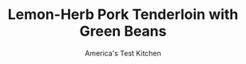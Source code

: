---
layout: ../../layouts/MarkdownPostLayout.astro
title: Lemon-Herb Pork Tenderloin with Green Beans
author: America's Test Kitchen
pubDate: 2023-03-15
description: "Simple but potent seasonings—thyme and lemon—elevate this weeknight supper to new heights."
image_url: https://res.cloudinary.com/hksqkdlah/image/upload/ar_1:1,c_fill,dpr_2.0,f_auto,fl_lossy.progressive.strip_profile,g_faces:auto,q_auto:low,w_344/41133-sfs-lemonherbporktenderloinsgreenbeans-26
tags: ["Main Courses","Pork","Weeknight"]
calories: 2018
protein: 50
carbohydrates: 16
fats: 
fiber: 6
ingredients: ["2 (1-pound), pork tenderloins, trimmed","1 1/2 tablespoons, chopped fresh thyme","5 teaspoons, grated lemon zest (2 lemons)",", Salt and pepper","1 1/2 pounds, green beans, trimmed","1/4 cup, extra-virgin olive oil","1/2 cup, sliced almonds, toasted","2 , garlic cloves, minced"]
serves: 4
time: "30 minutes"
instructions: ["Adjust oven rack to middle position and heat oven to 450 degrees. Pat pork dry with paper towels and sprinkle with thyme, 1 tablespoon lemon zest, 3/4 teaspoon salt, and 1/2 teaspoon pepper. Toss green beans, 1 tablespoon oil, 1/2 teaspoon salt, and 1/4 teaspoon pepper together on rimmed baking sheet. Push green beans to sides of sheet, leaving center of sheet clear.","Heat 1 tablespoon oil in 12-inch nonstick skillet over medium-high heat until just smoking. Cook pork until browned on all sides, 5 to 7 minutes. Transfer pork to cleared center of sheet. Roast until pork registers 140 degrees and green beans are tender, about 15 minutes.","Transfer pork to carving board, tent with foil, and let rest for 5 minutes. Add almonds, garlic, remaining 2 teaspoons lemon zest, and remaining 2 tablespoons oil to green beans and toss to combine. Slice pork and serve with green beans."]
nutrition: ["1322 mg Potassium","649 mg Phosphorus","122 mg Calcium","4 mg Iron","136 mg Magnesium","995 mg Sodium","4 mg Zinc","27 g Fat","15 mg Niacin (B3)","16 g Monounsaturated","4 g Polyunsaturated","1 mg Riboflavin (B2)","2 mg Thiamin (B1)","25 mg Vitamin C","140 mg Cholesterol","4 g Saturated","6 g Fiber","62 µg Folate (food)","6 g Sugars","34 µg Vitamin K","319 g Water","16 g Carbs","62 µg Folate equivalent (total)","50 g Protein","6 mg Vitamin E","1 µg Vitamin B12","1 mg Vitamin B6","62 µg Vitamin A","504 kcal Energy","2018 calories"]
notes: "If you wash your green beans, make sure they’re thoroughly dry before roasting."
---